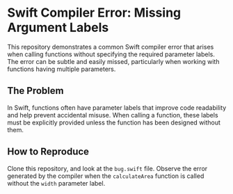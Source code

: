 # Swift Compiler Error: Missing Argument Labels

This repository demonstrates a common Swift compiler error that arises when calling functions without specifying the required parameter labels.  The error can be subtle and easily missed, particularly when working with functions having multiple parameters.

## The Problem

In Swift, functions often have parameter labels that improve code readability and help prevent accidental misuse.  When calling a function, these labels must be explicitly provided unless the function has been designed without them.

## How to Reproduce

Clone this repository, and look at the `bug.swift` file.  Observe the error generated by the compiler when the `calculateArea` function is called without the `width` parameter label.